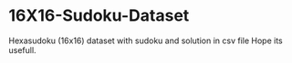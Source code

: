 # 16X16-Sudoku-Dataset
Hexasudoku (16x16) dataset with sudoku and solution in csv file
Hope its usefull.
